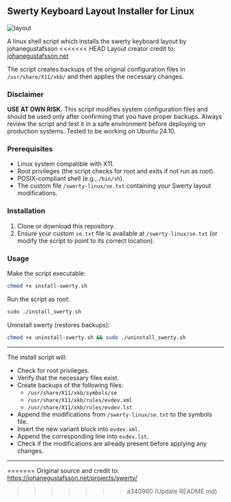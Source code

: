 ## Swerty Keyboard Layout Installer for Linux

![layout](https://johanegustafsson.net/projects/swerty/images/swerty-linux.svg)

A linux shell script which installs the swerty keyboard layout by johanegustafsson
<<<<<<< HEAD
Layout creator credit to: [johanegustafsson.net](https://johanegustafsson.net/projects/swerty/)

The script creates backups of the original configuration files in `/usr/share/X11/xkb/` and then applies the necessary changes.

### Disclaimer

**USE AT OWN RISK.** This script modifies system configuration files and should be used only after confirming that you have proper backups. Always review the script and test it in a safe environment before deploying on production systems.
Tested to be working on Ubuntu 24.10.

### Prerequisites

- Linux system compatible with X11.
- Root privileges (the script checks for root and exits if not run as root).
- POSIX-compliant shell (e.g., `/bin/sh`).
- The custom file `/swerty-linux/se.txt` containing your Swerty layout modifications.

### Installation

1. Clone or download this repository.
2. Ensure your custom `se.txt` file is available at `/swerty-linux/se.txt` (or modify the script to point to its correct location).

### Usage

Make the script executable:

```sh
chmod +x install-swerty.sh
```

Run the script as root:

```sh
sudo ./install_swerty.sh
```

Uninstall swerty (restores backups):

```sh
chmod +x uninstall-swerty.sh && sudo ./uninstall_swerty.sh
```

---

The install script will:
- Check for root privileges.
- Verify that the necessary files exist.
- Create backups of the following files:
  - `/usr/share/X11/xkb/symbols/se`
  - `/usr/share/X11/xkb/rules/evdev.xml`
  - `/usr/share/X11/xkb/rules/evdev.lst`
- Append the modifications from `/swerty-linux/se.txt` to the symbols file.
- Insert the new variant block into `evdev.xml`.
- Append the corresponding line into `evdev.lst`.
- Check if the modifications are already present before applying any changes.

---
=======
Original source and credit to: https://johanegustafsson.net/projects/swerty/
>>>>>>> a340960 (Update README.md)
